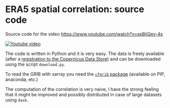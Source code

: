 # ERA5 spatial correlation: source code
Source code for the video https://www.youtube.com/watch?v=xpBijQev-4s

[![Youtube video](http://img.youtube.com/vi/xpBijQev-4s/0.jpg)](http://www.youtube.com/watch?v=xpBijQev-4s)

The code is written in Python and it is very easy. The data is freely available (after a [registration to the Copernicus Data Store](https://cds.climate.copernicus.eu/)) and can be downloaded using the script `download.py`. 

To read the GRIB with xarray you need the [`cfgrib` package](https://github.com/ecmwf/cfgrib) (available on PIP, anaconda, etc.)

The computation of the correlation is very naive, I have the strong feeling that it might be improved and possibly distributed in case of large datasets using `dask`. 

